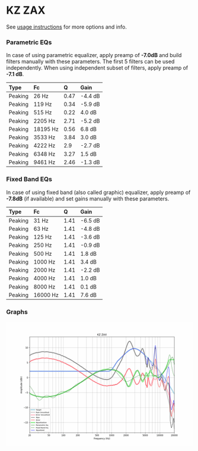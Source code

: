 # KZ ZAX
See [usage instructions](https://github.com/jaakkopasanen/AutoEq#usage) for more options and info.

### Parametric EQs
In case of using parametric equalizer, apply preamp of **-7.0dB** and build filters manually
with these parameters. The first 5 filters can be used independently.
When using independent subset of filters, apply preamp of **-7.1 dB**.

| Type    | Fc       |    Q | Gain    |
|:--------|:---------|:-----|:--------|
| Peaking | 26 Hz    | 0.47 | -4.4 dB |
| Peaking | 119 Hz   | 0.34 | -5.9 dB |
| Peaking | 515 Hz   | 0.22 | 4.0 dB  |
| Peaking | 2205 Hz  | 2.71 | -5.2 dB |
| Peaking | 18195 Hz | 0.56 | 6.8 dB  |
| Peaking | 3533 Hz  | 3.84 | 3.0 dB  |
| Peaking | 4222 Hz  | 2.9  | -2.7 dB |
| Peaking | 6348 Hz  | 3.27 | 1.5 dB  |
| Peaking | 9461 Hz  | 2.46 | -1.3 dB |

### Fixed Band EQs
In case of using fixed band (also called graphic) equalizer, apply preamp of **-7.8dB**
(if available) and set gains manually with these parameters.

| Type    | Fc       |    Q | Gain    |
|:--------|:---------|:-----|:--------|
| Peaking | 31 Hz    | 1.41 | -6.5 dB |
| Peaking | 63 Hz    | 1.41 | -4.8 dB |
| Peaking | 125 Hz   | 1.41 | -3.6 dB |
| Peaking | 250 Hz   | 1.41 | -0.9 dB |
| Peaking | 500 Hz   | 1.41 | 1.8 dB  |
| Peaking | 1000 Hz  | 1.41 | 3.4 dB  |
| Peaking | 2000 Hz  | 1.41 | -2.2 dB |
| Peaking | 4000 Hz  | 1.41 | 1.0 dB  |
| Peaking | 8000 Hz  | 1.41 | 0.1 dB  |
| Peaking | 16000 Hz | 1.41 | 7.6 dB  |

### Graphs
![](./KZ%20ZAX.png)